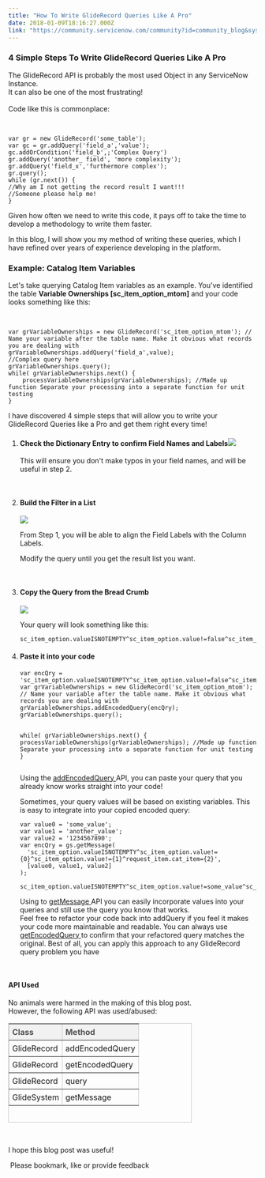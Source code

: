 ```yaml
---
title: "How To Write GlideRecord Queries Like A Pro"
date: 2018-01-09T18:16:27.000Z
link: "https://community.servicenow.com/community?id=community_blog&sys_id=392d66e5dbd0dbc01dcaf3231f96192c"
---
```

<h3>4 Simple Steps To Write GlideRecord Queries Like A Pro</h3>
<p>The GlideRecord API is probably the most used Object in any ServiceNow Instance.<br />It can also be one of the most frustrating!<br /><br />Code like this is commonplace:</p>
<p> </p>
<pre class="language-javascript"><code>var gr &#61; new GlideRecord(&#39;some_table&#39;);
var gc &#61; gr.addQuery(&#39;field_a&#39;,&#39;value&#39;);
gc.addOrCondition(&#39;field_b&#39;,;&#39;Complex Query&#39;)
gr.addQuery(&#39;another_ field&#39;, &#39;more complexity&#39;);
gr.addQuery(&#39;field_x&#39;,&#39;furthermore complex&#39;);
gr.query();
while (gr.next()) {
//Why am I not getting the record result I want!!!
//Someone please help me!
}</code></pre>
<p>Given how often we need to write this code, it pays off to take the time to develop a methodology to write them faster. </p>
<p>In this blog, I will show you my method of writing these queries, which I have refined over years of experience developing in the platform.</p>
<h3>Example: Catalog Item Variables </h3>
<p>Let&#39;s take querying Catalog Item variables as an example. You&#39;ve identified the table <strong>Variable Ownerships [sc_item_option_mtom]</strong> and your code looks something like this:</p>
<p> </p>
<pre class="language-javascript"><code>var grVariableOwnerships &#61; new GlideRecord(&#39;sc_item_option_mtom&#39;); // Name your variable after the table name. Make it obvious what records you are dealing with
grVariableOwnerships.addQuery(&#39;field_a&#39;,value);
//Complex query here
grVariableOwnerships.query();
while( grVariableOwnerships.next() {
	processVariableOwnerships(grVariableOwnerships); //Made up function Separate your processing into a separate function for unit testing
}</code></pre>
<p>I have discovered 4 simple steps that will allow you to write your GlideRecord Queries like a Pro and get them right every time! </p>
<ol><li>
<h4>Check the Dictionary Entry to confirm Field Names and Labels<img class="image-2 jive-image" style="max-width: 1200px; max-height: 900px;" src="9a46ab31dbd0dfc0b322f4621f961989.iix" /></h4>
<p>This will ensure you don&#39;t make typos in your field names, and will be useful in step 2.</p>
<p> </p>
</li><li>
<h4>Build the Filter in a List</h4>
<p><img class="image-1 jive-image" style="max-width: 1200px; max-height: 900px;" src="d355dd8adb5813043eb27a9e0f961959.iix" /></p>
<p>From Step 1, you will be able to align the Field Labels with the Column Labels.</p>
<p>Modify the query until you get the result list you want.</p>
<p> </p>
</li><li>
<h4>Copy the Query from the Bread Crumb</h4>
<p><img class="image-3 jive-image" style="max-width: 1200px; max-height: 900px;" src="70b0f00adbdc57041dcaf3231f961913.iix" /></p>
Your query will look something like this:<br />
<pre class="language-markup"><code>sc_item_option.valueISNOTEMPTY^sc_item_option.value!&#61;false^sc_item_option.value!&#61;undefined^request_item.cat_item&#61;0241d1b2db4e4700821a3e5c7c9619b8</code></pre>
</li><li>
<h4>Paste it into your code</h4>
<pre class="language-javascript"><code>var encQry &#61; &#39;sc_item_option.valueISNOTEMPTY^sc_item_option.value!&#61;false^sc_item_option.value!&#61;undefined^request_item.cat_item&#61;0241d1b2db4e4700821a3e5c7c9619b8&#39;;
var grVariableOwnerships &#61; new GlideRecord(&#39;sc_item_option_mtom&#39;); // Name your variable after the table name. Make it obvious what records you are dealing with
grVariableOwnerships.addEncodedQuery(encQry);
grVariableOwnerships.query();

while( grVariableOwnerships.next() {
	processVariableOwnerships(grVariableOwnerships); //Made up function Separate your processing into a separate function for unit testing
}​</code></pre>
<p>Using the <a title="eveloper.servicenow.com/app.do#!/api_doc?v&#61;jakarta&amp;id&#61;r_ScopedGlideRecordAddEncodedQuery_String" href="https://developer.servicenow.com/app.do#!/api_doc?v&#61;jakarta&amp;id&#61;r_ScopedGlideRecordAddEncodedQuery_String" rel="nofollow">addEncodedQuery </a>API, you can paste your query that you already know works straight into your code!</p>
Sometimes, your query values will be based on existing variables. This is easy to integrate into your copied encoded query:
<pre class="language-javascript"><code>var value0 &#61; &#39;some_value&#39;;
var value1 &#61; &#39;another_value&#39;;
var value2 &#61; &#39;1234567890&#39;;
var encQry &#61; gs.getMessage(
  &#39;sc_item_option.valueISNOTEMPTY^sc_item_option.value!&#61;{0}^sc_item_option.value!&#61;{1}^request_item.cat_item&#61;{2}&#39;,
  [value0, value1, value2]
);</code></pre>
<pre class="language-markup"><code>sc_item_option.valueISNOTEMPTY^sc_item_option.value!&#61;some_value^sc_item_option.value!&#61;another_value^request_item.cat_item&#61;1234567890</code></pre>
<p>Using to <a title="eveloper.servicenow.com/app.do#!/api_doc?v&#61;jakarta&amp;id&#61;r_ScopedGlideSystemGetMessage_String_Object" href="https://developer.servicenow.com/app.do#!/api_doc?v&#61;jakarta&amp;id&#61;r_ScopedGlideSystemGetMessage_String_Object" rel="nofollow">getMessage </a>API you can easily incorporate values into your queries and still use the query you know that works.<br />Feel free to refactor your code back into addQuery if you feel it makes your code more maintainable and readable. You can always use <a title="eveloper.servicenow.com/app.do#!/api_doc?v&#61;jakarta&amp;id&#61;r_ScopedGlideRecordGetEncodedQuery" href="https://developer.servicenow.com/app.do#!/api_doc?v&#61;jakarta&amp;id&#61;r_ScopedGlideRecordGetEncodedQuery" rel="nofollow">getEncodedQuery </a>to confirm that your refactored query matches the original. Best of all, you can apply this approach to any GlideRecord query problem you have</p>
<p> </p>
</li></ol>
<h4>API Used</h4>
<p>No animals were harmed in the making of this blog post.<br />However, the following API was used/abused:</p>
<table class="jiveBorder" style="border: 1px solid #c6c6c6; width: 372px; height: 201px;" border="1" width="370"><tbody><tr><th style="text-align: left; background-color: #f2f2f2; color: #505050; padding: 6px;" valign="middle"><strong>Class</strong></th><th style="text-align: left; background-color: #f2f2f2; color: #505050; padding: 6px;" valign="middle"><strong>Method</strong></th></tr><tr><td style="padding: 6px;">GlideRecord</td><td style="padding: 6px;">addEncodedQuery</td></tr><tr><td style="padding: 6px;">GlideRecord</td><td style="padding: 6px;">getEncodedQuery</td></tr><tr><td style="padding: 6px;">GlideRecord</td><td style="padding: 6px;">query</td></tr><tr><td style="padding: 6px;">GlideSystem</td><td style="padding: 6px;">getMessage</td></tr></tbody></table>
<p> </p>
<p>I hope this blog post was useful!</p>
<p> Please bookmark, like or provide feedback</p>